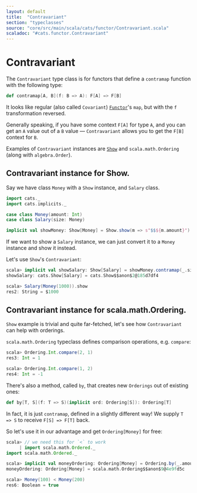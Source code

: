 ```yaml
---
layout: default
title:  "Contravariant"
section: "typeclasses"
source: "core/src/main/scala/cats/functor/Contravariant.scala"
scaladoc: "#cats.functor.Contravariant"
---
```

# Contravariant

The `Contravariant` type class is for functors that define a `contramap`
function with the following type:

```scala
def contramap[A, B](f: B => A): F[A] => F[B]
```

It looks like regular (also called `Covariant`) [`Functor`](functor.html)'s `map`,
but with the `f` transformation reversed.

Generally speaking, if you have some context `F[A]` for type `A`,
and you can get an `A` value out of a `B` value — `Contravariant` allows you to get the `F[B]` context for `B`.

Examples of `Contravariant` instances are [`Show`](show.html) and `scala.math.Ordering` (along with `algebra.Order`).

## Contravariant instance for Show.

Say we have class `Money` with a `Show` instance, and `Salary` class. 

```scala
import cats._
import cats.implicits._

case class Money(amount: Int)
case class Salary(size: Money)

implicit val showMoney: Show[Money] = Show.show(m => s"$$${m.amount}")
```

If we want to show a `Salary` instance, we can just convert it to a `Money` instance and show it instead.

Let's use `Show`'s `Contravariant`:
  
```scala
scala> implicit val showSalary: Show[Salary] = showMoney.contramap(_.size)
showSalary: cats.Show[Salary] = cats.Show$$anon$2@185d7df4

scala> Salary(Money(1000)).show
res2: String = $1000
```

## Contravariant instance for scala.math.Ordering.

`Show` example is trivial and quite far-fetched, let's see how `Contravariant` can help with orderings.

`scala.math.Ordering` typeclass defines comparison operations, e.g. `compare`: 

```scala
scala> Ordering.Int.compare(2, 1)
res3: Int = 1

scala> Ordering.Int.compare(1, 2)
res4: Int = -1
```

There's also a method, called `by`, that creates new `Orderings` out of existing ones:

```scala
def by[T, S](f: T => S)(implicit ord: Ordering[S]): Ordering[T]
```

In fact, it is just `contramap`, defined in a slightly different way! We supply `T => S` to receive `F[S] => F[T]` back.

So let's use it in our advantage and get `Ordering[Money]` for free: 

```scala
scala> // we need this for `<` to work
     | import scala.math.Ordered._
import scala.math.Ordered._

scala> implicit val moneyOrdering: Ordering[Money] = Ordering.by(_.amount)
moneyOrdering: Ordering[Money] = scala.math.Ordering$$anon$9@4e9fd5c

scala> Money(100) < Money(200)
res6: Boolean = true
```

